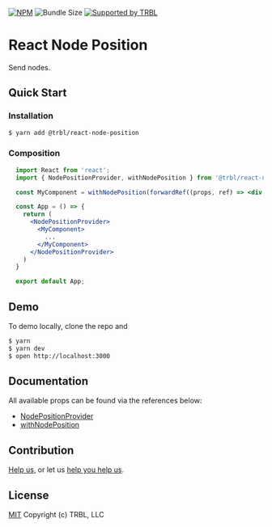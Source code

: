[![NPM](https://img.shields.io/npm/v/@trbl/react-node-position)](https://www.npmjs.com/@trbl/react-node-position)
![Bundle Size](https://img.shields.io/bundlephobia/minzip/@trbl/react-node-position?label=zipped)
[![Supported by TRBL](https://img.shields.io/badge/supported_by-TRBL-black)](https://github.com/trouble)

# React Node Position

Send nodes.

## Quick Start

### Installation

```bash
$ yarn add @trbl/react-node-position
```

### Composition

```jsx
  import React from 'react';
  import { NodePositionProvider, withNodePosition } from '@trbl/react-node-position';

  const MyComponent = withNodePosition(forwardRef((props, ref) => <div ref={ref}>My Component</div>));

  const App = () => {
    return (
      <NodePositionProvider>
        <MyComponent>
          ...
        </MyComponent>
      </NodePositionProvider>
    )
  }

  export default App;
```

## Demo

To demo locally, clone the repo and

```bash
$ yarn
$ yarn dev
$ open http://localhost:3000
```

## Documentation

All available props can be found via the references below:

  - [NodePositionProvider](./src/NodePositionProvider/README.md)
  - [withNodePosition](./src/withNodePosition/README.md)

## Contribution

[Help us,](https://github.com/trouble/.github/blob/master/CONTRIBUTING.md) or let us [help you help us](https://github.com/trouble/.github/blob/master/SUPPORT.md).

## License

[MIT](https://github.com/trouble/react-node-position/blob/master/LICENSE) Copyright (c) TRBL, LLC
